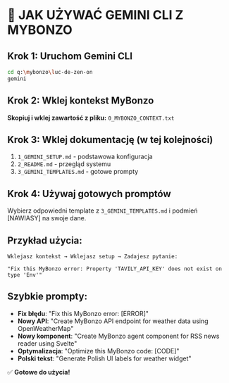 # 🚀 JAK UŻYWAĆ GEMINI CLI Z MYBONZO

## Krok 1: Uruchom Gemini CLI

```bash
cd q:\mybonzo\luc-de-zen-on
gemini
```

## Krok 2: Wklej kontekst MyBonzo

**Skopiuj i wklej zawartość z pliku:** `0_MYBONZO_CONTEXT.txt`

## Krok 3: Wklej dokumentację (w tej kolejności)

1. `1_GEMINI_SETUP.md` - podstawowa konfiguracja
2. `2_README.md` - przegląd systemu
3. `3_GEMINI_TEMPLATES.md` - gotowe prompty

## Krok 4: Używaj gotowych promptów

Wybierz odpowiedni template z `3_GEMINI_TEMPLATES.md` i podmień [NAWIASY] na swoje dane.

## Przykład użycia:

```
Wklejasz kontekst → Wklejasz setup → Zadajesz pytanie:

"Fix this MyBonzo error: Property 'TAVILY_API_KEY' does not exist on type 'Env'"
```

## Szybkie prompty:

- **Fix błędu**: "Fix this MyBonzo error: [ERROR]"
- **Nowy API**: "Create MyBonzo API endpoint for weather data using OpenWeatherMap"
- **Nowy komponent**: "Create MyBonzo agent component for RSS news reader using Svelte"
- **Optymalizacja**: "Optimize this MyBonzo code: [CODE]"
- **Polski tekst**: "Generate Polish UI labels for weather widget"

✅ **Gotowe do użycia!**

